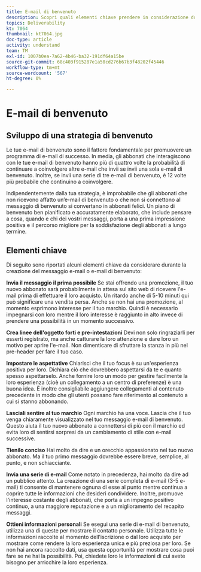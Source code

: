 ```yaml
---
title: E-mail di benvenuto
description: Scopri quali elementi chiave prendere in considerazione durante la creazione delle e-mail di benvenuto.
topics: Deliverability
kt: 7064
thumbnail: kt7064.jpg
doc-type: article
activity: understand
team: TM
exl-id: 1007b0ea-7a62-4b46-ba32-191df64a15be
source-git-commit: 68c403f915287e1a50cd276b67b3f48202f45446
workflow-type: tm+mt
source-wordcount: '567'
ht-degree: 0%

---
```


# E-mail di benvenuto

## Sviluppo di una strategia di benvenuto

Le tue e-mail di benvenuto sono il fattore fondamentale per promuovere un programma di e-mail di successo. In media, gli abbonati che interagiscono con le tue e-mail di benvenuto hanno più di quattro volte la probabilità di continuare a coinvolgere altre e-mail che invii se invii una sola e-mail di benvenuto. Inoltre, se invii una serie di tre e-mail di benvenuto, è 12 volte più probabile che continuino a coinvolgere.

Indipendentemente dalla tua strategia, è improbabile che gli abbonati che non ricevono affatto un’e-mail di benvenuto o che non si connettono al messaggio di benvenuto si convertano in abbonati felici. Un piano di benvenuto ben pianificato e accuratamente elaborato, che include pensare a cosa, quando e chi dei vostri messaggi, porta a una prima impressione positiva e il percorso migliore per la soddisfazione degli abbonati a lungo termine.

## Elementi chiave

Di seguito sono riportati alcuni elementi chiave da considerare durante la creazione del messaggio e-mail o e-mail di benvenuto:

**Invia il messaggio il prima possibile**
Se stai offrendo una promozione, il tuo nuovo abbonato sarà probabilmente in attesa sul sito web di ricevere l&#39;e-mail prima di effettuare il loro acquisto. Un ritardo anche di 5-10 minuti qui può significare una vendita persa. Anche se non hai una promozione, al momento esprimono interesse per il tuo marchio. Quindi è necessario impegnarsi con loro mentre il loro interesse è raggiunto in alto invece di prendere una possibilità in un momento successivo.

**Crea linee dell&#39;oggetto forti e pre-intestazioni**
Devi non solo ringraziarli per esserti registrato, ma anche catturare la loro attenzione e dare loro un motivo per aprire l&#39;e-mail. Non dimenticare di sfruttare la stanza in più nel pre-header per fare il tuo caso.

**Impostare le aspettative**
Chiarisci che il tuo focus è su un&#39;esperienza positiva per loro. Dichiara ciò che dovrebbero aspettarsi da te e quanto spesso aspettarselo. Anche fornire loro un modo per gestire facilmente la loro esperienza (cioè un collegamento a un centro di preferenze) è una buona idea. È inoltre consigliabile aggiungere collegamenti al contenuto precedente in modo che gli utenti possano fare riferimento al contenuto a cui si stanno abbonando.

**Lasciali sentire al tuo marchio**
Ogni marchio ha una voce. Lascia che il tuo venga chiaramente visualizzato nel tuo messaggio e-mail di benvenuto. Questo aiuta il tuo nuovo abbonato a connettersi di più con il marchio ed evita loro di sentirsi sorpresi da un cambiamento di stile con e-mail successive.

**Tienilo conciso**
Hai molto da dire e un orecchio appassionato nel tuo nuovo abbonato. Ma il tuo primo messaggio dovrebbe essere breve, semplice, al punto, e non schiacciante.

**Invia una serie di e-mail**
Come notato in precedenza, hai molto da dire ad un pubblico attento. La creazione di una serie completa di e-mail (3-5 e-mail) ti consente di mantenere ognuna di esse al punto mentre continua a coprire tutte le informazioni che desideri condividere. Inoltre, promuove l&#39;interesse costante degli abbonati, che porta a un impegno positivo continuo, a una maggiore reputazione e a un miglioramento del recapito messaggi.

**Ottieni informazioni personali**
Se esegui una serie di e-mail di benvenuto, utilizza una di queste per mostrare il contatto personale. Utilizza tutte le informazioni raccolte al momento dell’iscrizione o dal loro acquisto per mostrare come rendere la loro esperienza unica e più preziosa per loro. Se non hai ancora raccolto dati, usa questa opportunità per mostrare cosa puoi fare se ne hai la possibilità. Poi, chiedete loro le informazioni di cui avete bisogno per arricchire la loro esperienza.
